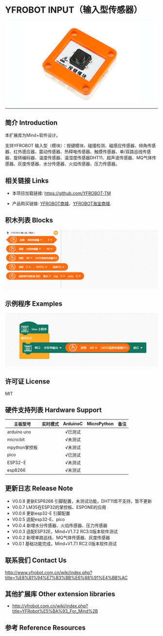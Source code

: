 # YFROBOT INPUT（输入型传感器）

![](./arduinoC/_images/featured.png)

---------------------------------------------------------

## 简介 Introduction

本扩展库为Mind+软件设计。

支持YFROBOT 输入型（模块）：按键模块、碰撞检测、磁感应传感器、倾角传感器、红外感应器、震动传感器、热释电传感器、触摸传感器、单/双路巡线传感器、旋转编码器、温度传感器、温湿度传感器DHT11、超声波传感器、MQ气体传感器、灰度传感器、水分传感器、火焰传感器、压力传感器。


## 相关链接 Links
* 本项目加载链接: https://github.com/YFROBOT-TM

* 产品购买链接: [YFROBOT商城](https://www.yfrobot.com/)、[YFROBOT淘宝商城](https://yfrobot.taobao.com/).


## 积木列表 Blocks
![](./arduinoC/_images/blocks.png)


## 示例程序 Examples
![](./arduinoC/_images/example.png)


## 许可证 License
MIT


## 硬件支持列表 Hardware Support
主板型号                | 实时模式    | ArduinoC   | MicroPython    | 备注
------------------ | :----------: | :----------: | :---------: | -----
arduino uno        |             |       √已测试       |             | 
micro:bit        |             |       √未测试       |             | 
mpython掌控板        |             |        √未测试      |             | 
pico        |             |       √已测试       |             | 
ESP32-E        |             |       √未测试        |             | 
esp8266        |             |       √未测试        |             | 


## 更新日志 Release Note
* V0.0.8  更新ESP8266 引脚配置，未测试功能，DHT11库不支持，暂不更新
* V0.0.7  LM35在ESP32的掌控板、ESPONE的应用
* V0.0.6  更新esp32-E 引脚配置
* V0.0.5  适配esp32-E、pico
* V0.0.4  新增水分传感器、火焰传感器、压力传感器
* V0.0.3  适配ESP32E，Mind+V1.7.2 RC3.0版本软件测试
* V0.0.2  新增单路巡线、MQ气体传感器、灰度传感器
* V0.0.1  基础功能完成，Mind+V1.7.1 RC2.0版本软件测试


## 联系我们 Contact Us
http://www.yfrobot.com.cn/wiki/index.php?title=%E8%81%94%E7%B3%BB%E6%88%91%E4%BB%AC


## 其他扩展库 Other extension libraries
* http://yfrobot.com.cn/wiki/index.php?title=YFRobot%E5%BA%93_For_Mind%2B


## 参考 Reference Resources
